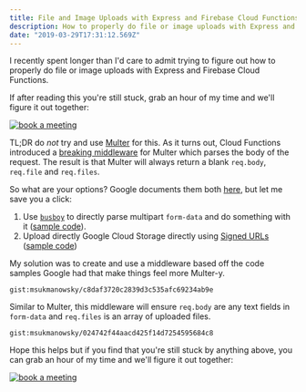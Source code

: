 ```yaml
---
title: File and Image Uploads with Express and Firebase Cloud Functions
description: How to properly do file or image uploads with Express and Firebase Cloud Functions.
date: "2019-03-29T17:31:12.569Z"
---
```


I recently spent longer than I'd care to admit trying to figure out how to
properly do file or image uploads with Express and Firebase Cloud Functions.

If after reading this you're still stuck, grab an hour of my time and we'll figure it out together:

[![book a meeting](https://storage.googleapis.com/cb8c29pbm.appspot.com/book-a-meeting.svg)](https://calendly.com/mike-sukmanowsky/open-source-consulting-chat)

TL;DR do _not_ try and use [Multer](https://www.npmjs.com/package/multer) for
this. As it turns out, Cloud Functions introduced a
[breaking middleware](https://stackoverflow.com/questions/47242340/how-to-perform-an-http-file-upload-using-express-on-cloud-functions-for-firebase)
for Multer which parses the body of the request. The result is that Multer
will always return a blank `req.body`, `req.file` and `req.files`.

So what are your options? Google documents them both
[here](https://cloud.google.com/functions/docs/writing/http#multipart_data), but
let me save you a click:

1. Use [`busboy`](https://www.npmjs.com/package/busboy) to directly parse
   multipart `form-data` and do something with it ([sample code](https://cloud.google.com/functions/docs/writing/http#multipart_data)).
2. Upload directly Google Cloud Storage directly using [Signed URLs](https://cloud.google.com/storage/docs/access-control/signed-urls) ([sample code](https://cloud.google.com/functions/docs/writing/http#uploading_files_via_cloud_storage))

My solution was to create and use a middleware based off the code samples
Google had that make things feel more Multer-y.

`gist:msukmanowsky/c8daf3720c2839d3c535afc69234ab9e`

Similar to Multer, this middleware will ensure `req.body` are any text fields
in `form-data` and `req.files` is an array of uploaded files.

`gist:msukmanowsky/024742f44aacd425f14d7254595684c8`

Hope this helps but if you find that you're still stuck by anything above, you can grab an hour of my time and we'll figure it out together:

[![book a meeting](https://storage.googleapis.com/cb8c29pbm.appspot.com/book-a-meeting.svg)](https://calendly.com/mike-sukmanowsky/open-source-consulting-chat)
